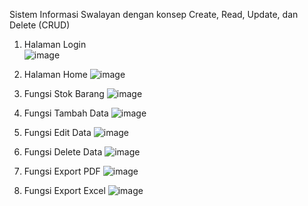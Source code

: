 Sistem Informasi Swalayan dengan konsep Create, Read, Update, dan Delete (CRUD)

1. Halaman Login   
    ![image](https://github.com/user-attachments/assets/8549a340-940b-407d-8c7f-f2bd224a7163)

2. Halaman Home
    ![image](https://github.com/user-attachments/assets/2776f091-b0eb-4db9-891f-276d632c0bc3)


3. Fungsi Stok Barang
    ![image](https://github.com/user-attachments/assets/6c3cbe16-0247-4155-b6d9-2385359ba6a9)


4. Fungsi Tambah Data
    ![image](https://github.com/user-attachments/assets/5c420806-bd59-4fdf-a607-7cdd232e9d3a)


5. Fungsi Edit Data
    ![image](https://github.com/user-attachments/assets/094e895e-fbcd-4158-9f8b-f4d787364fbc)


6. Fungsi Delete Data
    ![image](https://github.com/user-attachments/assets/64e46aa4-4e61-4099-be1d-f50dfdbdfe25)


7. Fungsi Export PDF
    ![image](https://github.com/user-attachments/assets/d6d2db20-f4b0-4557-8b0f-f2c31feb5624)


8. Fungsi Export Excel
    ![image](https://github.com/user-attachments/assets/78ac1d23-1636-494e-896a-4bc42e249429)
